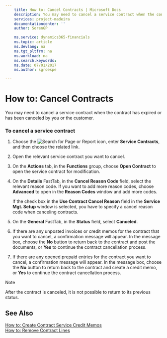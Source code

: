 ```yaml
---
    title: How to: Cancel Contracts | Microsoft Docs
    description: You may need to cancel a service contract when the contract has expired or has been canceled by you or the customer.
    services: project-madeira
    documentationcenter: ''
    author: SorenGP

    ms.service: dynamics365-financials
    ms.topic: article
    ms.devlang: na
    ms.tgt_pltfrm: na
    ms.workload: na
    ms.search.keywords:
    ms.date: 07/01/2017
    ms.author: sgroespe

---
```

# How to: Cancel Contracts
You may need to cancel a service contract when the contract has expired or has been canceled by you or the customer.  
  
### To cancel a service contract  
  
1.  Choose the ![Search for Page or Report](media/ui-search/search_small.png "Search for Page or Report icon") icon, enter **Service Contracts**, and then choose the related link.  
  
2.  Open the relevant service contract you want to cancel.  
  
3.  On the **Actions** tab, in the **Functions** group, choose **Open Contract** to open the service contract for modification.  
  
4.  On the **Details** FastTab, in the **Cancel Reason Code** field, select the relevant reason code. If you want to add more reason codes, choose **Advanced** to open in the **Reason Codes** window and add more codes.  
  
     If the check box in the **Use Contract Cancel Reason** field in the **Service Mgt. Setup** window is selected, you have to specify a cancel reason code when canceling contracts.  
  
5.  On the **General** FastTab, in the **Status** field, select **Canceled**.  
  
6.  If there are any unposted invoices or credit memos for the contract that you want to cancel, a confirmation message will appear. In the message box, choose the **No** button to return back to the contract and post the documents, or **Yes** to continue the contract cancellation process.  
  
7.  If there are any opened prepaid entries for the contract you want to cancel, a confirmation message will appear. In the message box, choose the **No** button to return back to the contract and create a credit memo, or **Yes** to continue the contract cancellation process.  
  
> [!NOTE]  
>  After the contract is canceled, it is not possible to return to its previous status.  
  
## See Also  
 [How to: Create Contract Service Credit Memos](../how-to-create-contract-service-credit-memos.md)   
 [How to: Remove Contract Lines](../how-to-remove-contract-lines.md)
